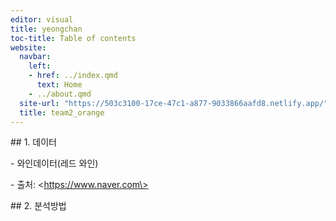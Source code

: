 ```yaml
---
editor: visual
title: yeongchan
toc-title: Table of contents
website:
  navbar:
    left:
    - href: ../index.qmd
      text: Home
    - ../about.qmd
  site-url: "https://503c3100-17ce-47c1-a877-9033866aafd8.netlify.app/"
  title: team2_orange
---
```


\## 1. 데이터

\- 와인데이터(레드 와인)

\- 출처: \<https://www.naver.com\>

\## 2. 분석방법
